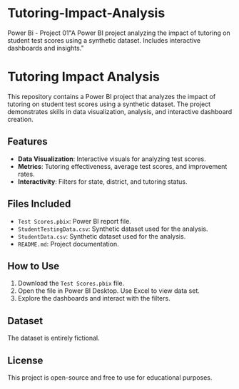 # Tutoring-Impact-Analysis
Power Bi - Project 01"A Power BI project analyzing the impact of tutoring on student test scores using a synthetic dataset. Includes interactive dashboards and insights."

# Tutoring Impact Analysis

This repository contains a Power BI project that analyzes the impact of tutoring on student test scores using a synthetic dataset. The project demonstrates skills in data visualization, analysis, and interactive dashboard creation.

## Features
- **Data Visualization**: Interactive visuals for analyzing test scores.
- **Metrics**: Tutoring effectiveness, average test scores, and improvement rates.
- **Interactivity**: Filters for state, district, and tutoring status.

## Files Included
- `Test Scores.pbix`: Power BI report file.
- `StudentTestingData.csv`: Synthetic dataset used for the analysis.
- `StudentData.csv`: Synthetic dataset used for the analysis.
- `README.md`: Project documentation.

## How to Use
1. Download the `Test Scores.pbix` file.
2. Open the file in Power BI Desktop. Use Excel to view data set.
3. Explore the dashboards and interact with the filters.

## Dataset
The dataset is entirely fictional.

## License
This project is open-source and free to use for educational purposes.
